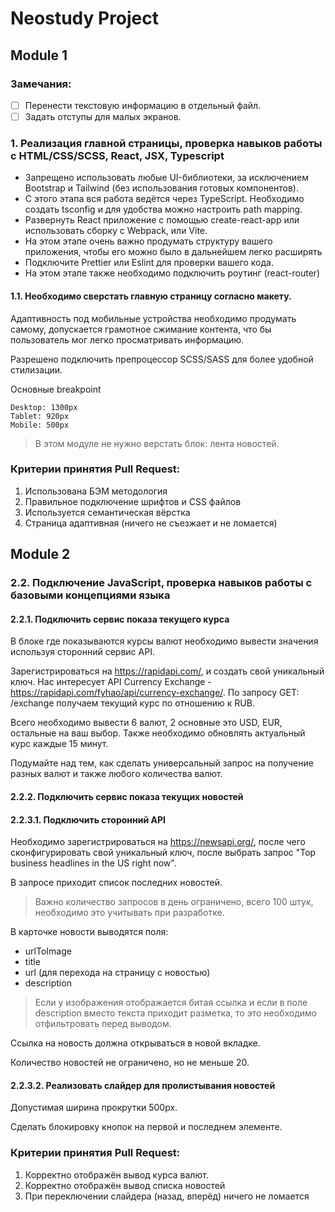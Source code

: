 # Neostudy Project

## Module 1

### Замечания:

- [ ] Перенести текстовую информацию в отдельный файл.
- [ ] Задать отступы для малых экранов.

### 1. Реализация главной страницы, проверка навыков работы с HTML/CSS/SCSS, React, JSX, Typescript

- Запрещено использовать любые UI-библиотеки, за исключением Bootstrap и Tailwind (без использования готовых компонентов).
- С этого этапа вся работа ведётся через TypeScript. Необходимо создать tsconfig и для удобства можно настроить path mapping.
- Развернуть React приложение с помощью create-react-app или использовать сборку с Webpack, или Vite.
- На этом этапе очень важно продумать структуру вашего приложения, чтобы его можно было в дальнейшем легко расширять
- Подключите Prettier или Eslint для проверки вашего кода.
- На этом этапе также необходимо подключить роутинг (react-router)

#### 1.1. Необходимо сверстать главную страницу согласно макету.

Адаптивность под мобильные устройства необходимо продумать самому, допускается грамотное сжимание контента, что бы пользователь мог легко просматривать информацию.

Разрешено подключить препроцессор SCSS/SASS для более удобной стилизации.

Основные breakpoint

    Desktop: 1300px
    Tablet: 920px
    Mobile: 500px

> В этом модуле не нужно верстать блок: лента новостей.

### Критерии принятия Pull Request:

1. Использована БЭМ методология
2. Правильное подключение шрифтов и CSS файлов
3. Используется семантическая вёрстка
4. Страница адаптивная (ничего не съезжает и не ломается)

## Module 2

### 2.2. Подключение JavaScript, проверка навыков работы с базовыми концепциями языка

#### 2.2.1. Подключить сервис показа текущего курса

В блоке где показываются курсы валют необходимо вывести значения используя сторонний сервис API.

Зарегистрироваться на https://rapidapi.com/, и создать свой уникальный ключ.
Нас интересует API Currency Exchange - https://rapidapi.com/fyhao/api/currency-exchange/. По запросу GET: /exchange получаем текущий курс по отношению к RUB.

Всего необходимо вывести 6 валют, 2 основные это USD, EUR, остальные на ваш выбор. Также необходимо обновлять актуальный курс каждые 15 минут.

Подумайте над тем, как сделать универсальный запрос на получение разных валют и также любого количества валют.

#### 2.2.2. Подключить сервис показа текущих новостей

#### 2.2.3.1. Подключить сторонний API

Необходимо зарегистрироваться на https://newsapi.org/, после чего сконфигурировать свой уникальный ключ, после выбрать запрос "Top business headlines in the US right now".

В запросе приходит список последних новостей.

> Важно количество запросов в день ограничено, всего 100 штук, необходимо это учитывать при разработке.

В карточке новости выводятся поля:

- urlToImage
- title
- url (для перехода на страницу с новостью)
- description

> Если у изображения отображается битая ссылка и если в поле description вместо текста приходит разметка, то это необходимо отфильтровать перед выводом.

Ссылка на новость должна открываться в новой вкладке.

Количество новостей не ограничено, но не меньше 20.

#### 2.2.3.2. Реализовать слайдер для пролистывания новостей

Допустимая ширина прокрутки 500px.

Сделать блокировку кнопок на первой и последнем элементе.

### Критерии принятия Pull Request:

1. Корректно отображён вывод курса валют.
2. Корректно отображён вывод списка новостей
3. При переключении слайдера (назад, вперёд) ничего не ломается